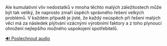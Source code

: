 
Ale kumulativní vliv nedostatků v mnoha těchto malých záležitostech může být tak veliký, že naprosto zmaří úspěch správného řešení velkých problémů. V každém případě je jisté, že každý neúspěch při řešení malých věcí má za následek plýtvání vzácnými výrobními faktory a z toho plynoucí ohrožení nejlepšího možného uspokojení spotřebitelů.

[🔊 Poslechnout audio](/data/7-paragraphs/audio/chapter_60/para_011-Ale-kumulativn-vliv-nedostatk-v-mnoha-tchto-mal.mp3)
